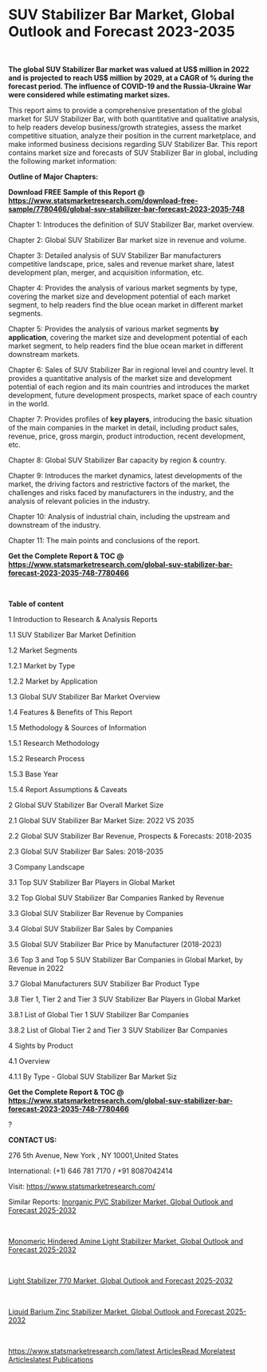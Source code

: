 <h1>SUV Stabilizer Bar Market, Global Outlook and Forecast 2023-2035</h1><br/><p><strong>The global SUV Stabilizer Bar market was valued at US$ million in 2022 and is projected to reach US$ million by 2029, at a <strong>CAGR</strong> of % during the forecast period. The influence of COVID-19 and the Russia-Ukraine War were considered while estimating market sizes.</strong></p>
 
 
 
 <p>This report aims to provide a comprehensive presentation of the global market for SUV Stabilizer Bar, with both quantitative and qualitative analysis, to help readers develop business/growth strategies, assess the market competitive situation, analyze their position in the current marketplace, and make informed business decisions regarding SUV Stabilizer Bar. This report contains market size and forecasts of SUV Stabilizer Bar in global, including the following market information:</p>
 
 
 
 <p><strong>Outline of Major Chapters:</strong></p>
 
 
 
 <p><strong>Download FREE Sample of this Report @ <a href="https://www.statsmarketresearch.com/download-free-sample/7780466/global-suv-stabilizer-bar-forecast-2023-2035-748">https://www.statsmarketresearch.com/download-free-sample/7780466/global-suv-stabilizer-bar-forecast-2023-2035-748</a></strong></p>
 
 
 
 <p>Chapter 1: Introduces the definition of SUV Stabilizer Bar, market overview.</p>
 
 
 
 <p>Chapter 2: Global SUV Stabilizer Bar market size in revenue and volume.</p>
 
 
 
 <p>Chapter 3: Detailed analysis of SUV Stabilizer Bar manufacturers competitive landscape, price, sales and revenue market share, latest development plan, merger, and acquisition information, etc.</p>
 
 
 
 <p>Chapter 4: Provides the analysis of various market segments by type, covering the market size and development potential of each market segment, to help readers find the blue ocean market in different market segments.</p>
 
 
 
 <p>Chapter 5: Provides the analysis of various market segments <strong>by application</strong>, covering the market size and development potential of each market segment, to help readers find the blue ocean market in different downstream markets.</p>
 
 
 
 <p>Chapter 6: Sales of SUV Stabilizer Bar in regional level and country level. It provides a quantitative analysis of the market size and development potential of each region and its main countries and introduces the market development, future development prospects, market space of each country in the world.</p>
 
 
 
 <p>Chapter 7: Provides profiles of <strong>key players</strong>, introducing the basic situation of the main companies in the market in detail, including product sales, revenue, price, gross margin, product introduction, recent development, etc.</p>
 
 
 
 <p>Chapter 8: Global SUV Stabilizer Bar capacity by region & country.</p>
 
 
 
 <p>Chapter 9: Introduces the market dynamics, latest developments of the market, the driving factors and restrictive factors of the market, the challenges and risks faced by manufacturers in the industry, and the analysis of relevant policies in the industry.</p>
 
 
 
 <p>Chapter 10: Analysis of industrial chain, including the upstream and downstream of the industry.</p>
 
 
 
 <p>Chapter 11: The main points and conclusions of the report.</p>
 
 
 
 <div><b>Get the Complete Report & TOC @ <a href="https://www.statsmarketresearch.com/global-suv-stabilizer-bar-forecast-2023-2035-748-7780466">https://www.statsmarketresearch.com/global-suv-stabilizer-bar-forecast-2023-2035-748-7780466</a></b></div>
 
 
 
 <p><br />
 
 <b>Table of content</b></p>
 
 
 
 <p>1 Introduction to Research & Analysis Reports<br />
 
 1.1 SUV Stabilizer Bar Market Definition<br />
 
 1.2 Market Segments<br />
 
 1.2.1 Market by Type<br />
 
 1.2.2 Market by Application<br />
 
 1.3 Global SUV Stabilizer Bar Market Overview<br />
 
 1.4 Features & Benefits of This Report<br />
 
 1.5 Methodology & Sources of Information<br />
 
 1.5.1 Research Methodology<br />
 
 1.5.2 Research Process<br />
 
 1.5.3 Base Year<br />
 
 1.5.4 Report Assumptions & Caveats<br />
 
 2 Global SUV Stabilizer Bar Overall Market Size<br />
 
 2.1 Global SUV Stabilizer Bar Market Size: 2022 VS 2035<br />
 
 2.2 Global SUV Stabilizer Bar Revenue, Prospects & Forecasts: 2018-2035<br />
 
 2.3 Global SUV Stabilizer Bar Sales: 2018-2035<br />
 
 3 Company Landscape<br />
 
 3.1 Top SUV Stabilizer Bar Players in Global Market<br />
 
 3.2 Top Global SUV Stabilizer Bar Companies Ranked by Revenue<br />
 
 3.3 Global SUV Stabilizer Bar Revenue by Companies<br />
 
 3.4 Global SUV Stabilizer Bar Sales by Companies<br />
 
 3.5 Global SUV Stabilizer Bar Price by Manufacturer (2018-2023)<br />
 
 3.6 Top 3 and Top 5 SUV Stabilizer Bar Companies in Global Market, by Revenue in 2022<br />
 
 3.7 Global Manufacturers SUV Stabilizer Bar Product Type<br />
 
 3.8 Tier 1, Tier 2 and Tier 3 SUV Stabilizer Bar Players in Global Market<br />
 
 3.8.1 List of Global Tier 1 SUV Stabilizer Bar Companies<br />
 
 3.8.2 List of Global Tier 2 and Tier 3 SUV Stabilizer Bar Companies<br />
 
 4 Sights by Product<br />
 
 4.1 Overview<br />
 
 4.1.1 By Type - Global SUV Stabilizer Bar Market Siz</p>
 
 
 
 <div><b>Get the Complete Report & TOC @ <a href="https://www.statsmarketresearch.com/global-suv-stabilizer-bar-forecast-2023-2035-748-7780466">https://www.statsmarketresearch.com/global-suv-stabilizer-bar-forecast-2023-2035-748-7780466</a></b></div>
 
 
 
 <p>? </p>
 
 
 
 <p><b>CONTACT US:</b><br />
 
 276 5th Avenue, New York , NY 10001,United States<br />
 
 International: (+1) 646 781 7170 / +91 8087042414<br />
 
 Visit: <a href="https://www.statsmarketresearch.com/">https://www.statsmarketresearch.com/</a><br />
 
 Similar Reports: <a href="https://www.statsmarketresearch.com/global-suv-stabilizer-bar-forecast-2023-2035-748-7780466">Inorganic PVC Stabilizer Market, Global Outlook and Forecast 2025-2032</a><br />
 
 <br />
 
 <a href="https://www.statsmarketresearch.com/global-suv-stabilizer-bar-forecast-2023-2035-748-7780466">Monomeric Hindered Amine Light Stabilizer Market, Global Outlook and Forecast 2025-2032</a><br />
 
 <br />
 
 <a href="https://www.statsmarketresearch.com/global-suv-stabilizer-bar-forecast-2023-2035-748-7780466">Light Stabilizer 770 Market, Global Outlook and Forecast 2025-2032</a><br />
 
 <br />
 
 <a href="https://www.statsmarketresearch.com/global-suv-stabilizer-bar-forecast-2023-2035-748-7780466">Liquid Barium Zinc Stabilizer Market, Global Outlook and Forecast 2025-2032</a><br />
 
 <br />
 
 <a href="https://gyeongbokgung.com">https://www.statsmarketresearch.com/</a><a href="https://hallyeomaritime.com">latest Articles</a><a href="https://jingwansa.com">Read More</a><a href="https://nguoiviet.jp/">latest Articles</a><a href="https://www.intelmarketresearch.com/">latest Publications</a></p>